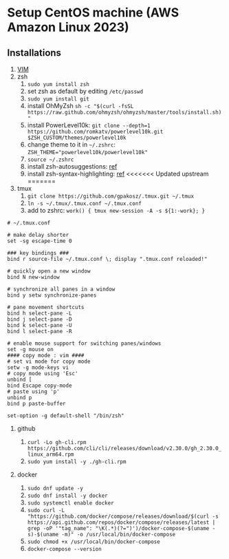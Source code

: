 # Setup CentOS machine (AWS Amazon Linux 2023)

## Installations
  1. [VIM](https://book.fib1123.com/vim/install.html)
  1. zsh
      1. `sudo yum install zsh`
      1. set zsh as default by editing `/etc/passwd`
      1. `sudo yum install git`
      1. install OhMyZsh `sh -c "$(curl -fsSL https://raw.github.com/ohmyzsh/ohmyzsh/master/tools/install.sh)"`
      1. install PowerLevel10k: `git clone --depth=1 https://github.com/romkatv/powerlevel10k.git $ZSH_CUSTOM/themes/powerlevel10k`
      1. change theme to it in `~/.zshrc`: `ZSH_THEME="powerlevel10k/powerlevel10k"`
      1. `source ~/.zshrc`
      1. install zsh-autosuggestions: [ref](https://github.com/zsh-users/zsh-autosuggestions/blob/master/INSTALL.md#oh-my-zsh)
      1. install zsh-syntax-highlighting: [ref](https://github.com/zsh-users/zsh-syntax-highlighting/blob/master/INSTALL.md#oh-my-zsh)
<<<<<<< Updated upstream
=======
  1. tmux
      1. `git clone https://github.com/gpakosz/.tmux.git ~/.tmux`
      1. `ln -s ~/.tmux/.tmux.conf ~/.tmux.conf`
      1. add to zshrc: `work() { tmux new-session -A -s ${1:-work}; }`
```
# ~/.tmux.conf

# make delay shorter
set -sg escape-time 0

### key bindings ###
bind r source-file ~/.tmux.conf \; display ".tmux.conf reloaded!"

# quickly open a new window
bind N new-window

# synchronize all panes in a window
bind y setw synchronize-panes

# pane movement shortcuts
bind h select-pane -L
bind j select-pane -D
bind k select-pane -U
bind l select-pane -R

# enable mouse support for switching panes/windows
set -g mouse on
#### copy mode : vim ####
# set vi mode for copy mode
setw -g mode-keys vi
# copy mode using 'Esc'
unbind [
bind Escape copy-mode
# paste using 'p'
unbind p
bind p paste-buffer

set-option -g default-shell "/bin/zsh"
```

  1. github
      1. `curl -Lo gh-cli.rpm https://github.com/cli/cli/releases/download/v2.30.0/gh_2.30.0_linux_arm64.rpm`
      1. `sudo yum install -y ./gh-cli.rpm`

  1. docker
      1. `sudo dnf update -y`
      1. `sudo dnf install -y docker`
      1. `sudo systemctl enable docker`
      1. `sudo curl -L "https://github.com/docker/compose/releases/download/$(curl -s https://api.github.com/repos/docker/compose/releases/latest | grep -oP '"tag_name": "\K(.*)(?=")')/docker-compose-$(uname -s)-$(uname -m)" -o /usr/local/bin/docker-compose`
      1. `sudo chmod +x /usr/local/bin/docker-compose`
      1. `docker-compose --version`
